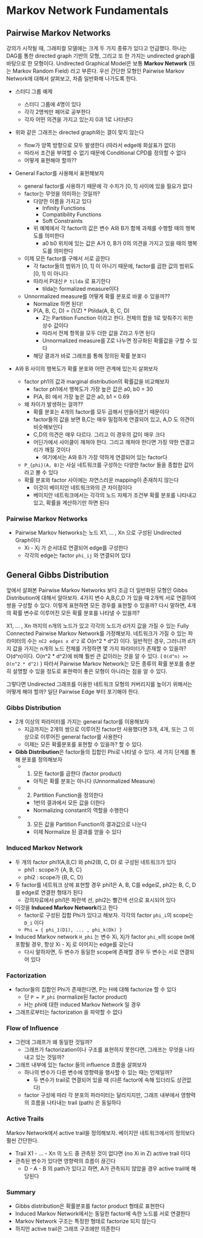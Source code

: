 # Markov Network Fundamentals

## Pairwise Markov Networks

강의가 시작될 때, 그래피컬 모델에는 크게 두 가지 종류가 있다고 언급했다. 하나는 DAG를 통한 directed graph 기반의 모형, 그리고 또 한 가지는 undirected graph를 바탕으로 한 모형이다. Undirected Graphical Model은 보통 **Markov Network** (또는 Markov Random Field) 라고 부른다. 우선 간단한 모형인 Pairwise Markov Network에 대해서 살펴보고, 차츰 일반화해 나가도록 한다.

* 스터디 그룹 예제
    * 스터디 그룹에 4명이 있다
    * 각각 2명씩만 페어로 공부한다
    * 각자 어떤 의견을 가지고 있는지 0과 1로 나타낸다
* 위와 같은 그래프는 directed graph와는 결이 맞지 않는다
    * flow가 양쪽 방향으로 모두 발생한다 (따라서 edge에 화살표가 없다)
    * 따라서 조건을 부여할 수 없기 때문에 Conditional CPD를 정의할 수 없다
    * 어떻게 표현해야 할까??
* General Factor를 사용해서 표현해보자
    * general factor를 사용하기 때문에 각 수치가 [0, 1] 사이에 있을 필요가 없다
    * factor는 무엇을 의미하는 것일까?
        * 다양한 이름을 가지고 있다
            * Infinity Functions
            * Compatibility Functions
            * Soft Constraints
        * 위 예제에서 각 factor의 값은 변수 A와 B가 함께 과제를 수행할 때의 행복도를 의미한다
            * a0 b0 위치에 있는 값은 A가 0, B가 0의 의견을 가지고 있을 때의 행복도를 의미한다
    * 이제 모든 factor를 구해서 서로 곱한다
        * 각 factor들의 범위가 [0, 1] 이 아니기 때문에, factor를 곱한 값의 범위도 [0, 1] 이 아니다
        * 따라서 P대신 `P tilda` 로 표기한다
            * tilda는 formalized measure이다
    * Unnormalized measure를 어떻게 확률 분포로 바꿀 수 있을까??
        * Normalize 하면 된다!
        * P(A, B, C, D) = (1/Z) * Ptilda(A, B, C, D)
            * Z는 Partition Function 이라고 한다. 전체의 합을 1로 맞춰주기 위한 상수 값이다
            * 따라서 전체 항목을 모두 더한 값을 Z라고 두면 된다
            * Unnormalized measure를 Z로 나누면 정규화된 확률값을 구할 수 있다
        * 해당 결과가 바로 그래프를 통해 정의된 확률 분포다

* A와 B 사이의 행복도가 확률 분포와 어떤 관계에 있는지 살펴보자
    * factor ph1의 값과 marginal distribution의 확률값을 비교해보자
        * factor ph1에서 행복도가 가장 높은 값은 a0, b0 = 30
        * P(A, B) 에서 가장 높은 값은 a0, b1 = 0.69
    * 왜 차이가 발생하는 걸까??
        * 확률 분포는 4개의 factor를 모두 곱해서 만들어졌기 때문이다
        *  factor들의 값을 보면 B,C는 매우 밀접하게 연결되어 있고, A,D 도 의견이 비슷해보인다
        * C,D의 의견은 매우 다르다. 그리고 이 경우의 값이 매우 크다
        * 어딘가에서 사이클이 깨져야 한다. 그리고 깨져야 한다면 가장 약한 연결고리가 깨질 것이다
            * 여기에서는 A와 B가 가장 약하게 연결되어 있는 factor다
    * `P_{phi}(A, B)`는 사실 네트워크를 구성하는 다양한 factor 들을 종합한 값이라고 볼 수 있다
    * 확률 분포와 factor 사이에는 자연스러운 mapping이 존재하지 않는다
        * 이것이 베이지안 네트워크와의 큰 차이점이다
        * 베이지안 네트워크에서는 각각의 노드 자체가 조건부 확률 분포를 나타내고 있고, 확률을 계산하기만 하면 된다

### Pairwise Markov Networks

* Pairwise Markov Networks는 노드 X1, ... , Xn 으로 구성된 Undirected Graph이다
    * Xi - Xj 가 순서대로 연결되어 edge를 구성한다
    * 각각의 edge는 factor `phi_ij` 와 연결되어 있다


## General Gibbs Distribution

앞에서 살펴본 Pairwise Markov Networks 보다 조금 더 일반화된 모형인 Gibbs Distribution에 대해서 알아보자.
4가지 변수 A,B,C,D 가 있을 때 2개씩 서로 연결하여 쌍을 구성할 수 있다. 
이렇게 표현하면 모든 경우를 표현할 수 있을까? 다시 말하면, 4개의 확률 변수로 이루어진 모든 확률 분포를 나타낼 수 있을까? 

X1, ... , Xn 까지의 n개의 노드가 있고 각각의 노드가 d가지 값을 가질 수 있는 Fully Connected Pairwise Markov Network를 가정해보자. 
네트워크가 가질 수 있는 파라미터의 수는 `nC2 edges x d^2` 로 O(n^2 * d^2) 이다.
일반적인 경우, 그러니까 d가지 값을 가지는 n개의 노드 전체를 가정하면 몇 가지 파라미터가 존재할 수 있을까? O(d^n)이다. 
O(n^2 * d^2)에 비해 훨씬 큰 값이라는 것을 알 수 있다. ( `O(d^n) >> O(n^2 * d^2)` ) 
따라서 Pairwise Markov Network는 모든 종류의 확률 분포를 충분히 설명할 수 있을 정도로 표현력이 좋은 모형이 아니라는 점을 알 수 있다.

그렇다면 Undirected 그래프를 이용한 네트워크 모형의 커버리지를 높이기 위해서는 어떻게 해야 할까? 일단 Pairwise Edge 부터 포기해야 한다.

### Gibbs Distribution

* 2개 이상의 파라미터를 가지는 general factor를 이용해보자
    * 지금까지는 2개의 쌍으로 이루어진 factor만 사용했다면 3개, 4개, 또는 그 이상으로 이루어진 general factor를 사용한다
    * 이제는 모든 확률분포를 표현할 수 있을까? 할 수 있다.
* **Gibb Distribution**은 factor들의 집합인 Phi로 나타낼 수 있다. 세 가지 단계를 통해 분포를 정의해보자
    * 1) 모든 factor를 곱한다 (factor product)
        * 아직은 확률 분포는 아니다 (Unnormalized Measure)
    * 2) Partition Function을 정의한다
        * 1번의 결과에서 모든 값을 더한다
        * Normalizing constant의 역할을 수행한다
    * 3) 모든 값을 Partition Function의 결과값으로 나눈다
        * 이제 Normalize 된 결과를 얻을 수 있다

### Induced Markov Network

* 두 개의 factor phi1(A,B,C) 와 phi2(B, C, D) 로 구성된 네트워크가 있다
    * phi1 : scope가 {A, B, C}
    * phi2 : scope가 {B, C, D}
* 두 factor를 네트워크 상에 표현할 경우 phi1은 A, B, C를 edge로, ph2는 B, C, D를 edge로 연결한 형태가 된다
    * 강의자료에서 phi1은 파란색 선, phi2는 빨간색 선으로 표시되어 있다
* 이것을 **Induced Markov Network**라고 한다
    * factor로 구성된 집합 Phi가 있다고 해보자. 각각의 factor `phi_i`의 scope는 `D_i` 이다
    * `Phi = { phi_1(D1), ... , phi_k(Dk) }`
* Induced Markov network `H_phi` 는 변수 Xi, Xj가 factor `phi_m`의 scope `Dm`에 포함될 경우, 항상 Xi - Xj 로 이어지는 edge를 갖는다
    * 다시 말하자면, 두 변수가 동일한 scope에 존재할 경우 두 변수는 서로 연결되어 있다

### Factorization

* factor들의 집합인 Phi가 존재한다면, P는 H에 대해 factorize 할 수 있다
    * 단 `P = P_phi` (normalize된 factor product)
    * H는 phi에 대한 induced Markov Network 일 경우
* 그래프로부터는 factorization 을 파악할 수 없다

### Flow of Influence

* 그런데 그래프가 왜 동일한 것일까?
    * 그래프가 factorization이나 구조를 표현하지 못한다면, 그래프는 무엇을 나타내고 있는 것일까?
* 그래프 내부에 있는 factor 들의 influence 흐름을 살펴보자
    * 하나의 변수가 다른 변수에 영향력을 행사할 수 있는 때는 언제일까?
        * 두 변수가 trail로 연결되어 있을 때 (다른 factor에 속해 있더라도 상관없다)
    * factor 구성에 따라 각 분포의 파라미터는 달라지지만, 그래프 내부에서 영향력의 흐름을 나타내는 trail (path) 은 동일하다

### Active Trails

Markov Network에서 active trail을 정의해보자. 베이지안 네트워크에서의 정의보다 훨씬 간단한다.

* Trail X1 - ... - Xn 의 노드 중 관측된 것이 없다면 (no Xi in Z) active trail 이다
* 관측된 변수가 있다면 영향력의 흐름이 끊긴다
    * D - A - B 의 path가 있다고 하면, A가 관측되지 않았을 경우 active trail에 해당된다

### Summary

* Gibbs distribution은 확률분포를 factor product 형태로 표현한다
* Induced Markov Network에서는 동일한 factor에 속한 노드를 서로 연결한다
* Markov Network 구조는 특정한 형태로 factorize 되지 않는다
* 하지만 active trail은 그래프 구조에만 의존한다
